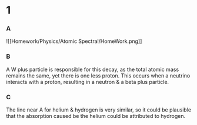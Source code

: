 # 1
### A
![[Homework/Physics/Atomic Spectral/HomeWork.png]]
### B
A W plus particle is responsible for this decay, as the total atomic mass remains the same, yet there is one less proton. This occurs when a neutrino interacts with a proton, resulting in a neutron & a beta plus particle.
### C
The line near A for helium & hydrogen is very similar, so it could be plausible that the absorption caused be the helium could be attributed to hydrogen.